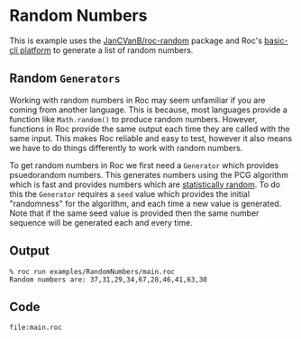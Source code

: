 
# Random Numbers 

This is example uses the [JanCVanB/roc-random](https://github.com/JanCVanB/roc-random) package and Roc's [basic-cli platform](https://github.com/roc-lang/basic-cli) to generate a list of random numbers.

## Random `Generators`

Working with random numbers in Roc may seem unfamiliar if you are coming from another language. This is because, most languages provide a function like `Math.random()` to produce random numbers. However, functions in Roc provide the same output each time they are called with the same input. This makes Roc reliable and easy to test, however it also means we have to do things differently to work with random numbers.

To get random numbers in Roc we first need a `Generator` which provides psuedorandom numbers. This generates numbers using the PCG algorithm which is fast and provides numbers which are [statistically random](https://en.wikipedia.org/wiki/Statistical_randomness). To do this the `Generator` requires a `seed` value which provides the initial "randomness" for the algorithm, and each time a new value is generated. Note that if the same seed value is provided then the same number sequence will be generated each and every time.

## Output

```
% roc run examples/RandomNumbers/main.roc
Random numbers are: 37,31,29,34,67,28,46,41,63,30
```

## Code
```roc
file:main.roc
```